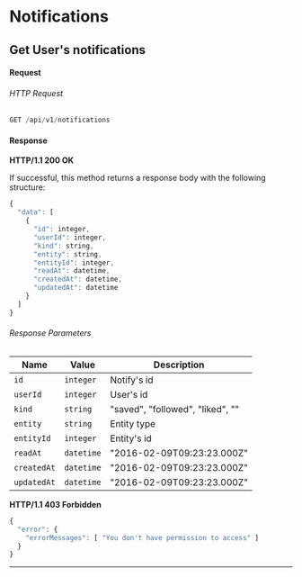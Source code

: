 # Notifications

## Get User's notifications

#### Request

###### HTTP Request

```javascript
GET /api/v1/notifications
```

#### Response

**HTTP/1.1 200 OK**

If successful, this method returns a response body with the following structure:

```javascript
{
  "data": [
    {
      "id": integer,
      "userId": integer,
      "kind": string,
      "entity": string,
      "entityId": integer,
      "readAt": datetime,
      "createdAt": datetime,
      "updatedAt": datetime
    }
  ]
}
```

###### Response Parameters

| Name        | Value      | Description                       |
| ----------- | ---------- | --------------------------------- |
| `id`        | `integer`  | Notify's id                       |
| `userId`    | `integer`  | User's id                         |
| `kind`      | `string`   | "saved", "followed", "liked", ""  |
| `entity`    | `string`   | Entity type                       |
| `entityId`  | `integer`  | Entity's id                       |
| `readAt`    | `datetime` | "2016-02-09T09:23:23.000Z"        |
| `createdAt` | `datetime` | "2016-02-09T09:23:23.000Z"        |
| `updatedAt` | `datetime` | "2016-02-09T09:23:23.000Z"        |

**HTTP/1.1 403 Forbidden**

```javascript
{
  "error": {
    "errorMessages": [ "You don't have permission to access" ]
  }
}
```

---
